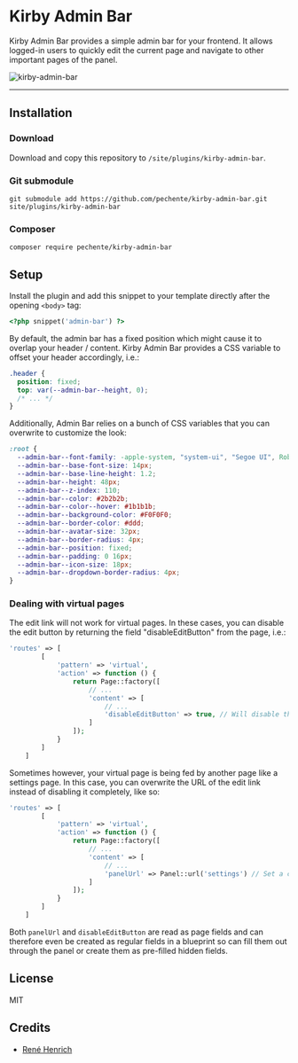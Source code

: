 # Kirby Admin Bar

Kirby Admin Bar provides a simple admin bar for your frontend. It allows logged-in users to quickly edit the current page and navigate to other important pages of the panel.

![kirby-admin-bar](https://github.com/user-attachments/assets/c1e31edd-81dc-441e-88af-ab9d2b718f93)

****

## Installation

### Download

Download and copy this repository to `/site/plugins/kirby-admin-bar`.

### Git submodule

```
git submodule add https://github.com/pechente/kirby-admin-bar.git site/plugins/kirby-admin-bar
```

### Composer

```
composer require pechente/kirby-admin-bar
```

## Setup

Install the plugin and add this snippet to your template directly after the opening `<body>` tag:

```php
<?php snippet('admin-bar') ?>
```

By default, the admin bar has a fixed position which might cause it to overlap your header / content. Kirby Admin Bar provides a CSS variable to offset your header accordingly, i.e.:

```css
.header {
  position: fixed;
  top: var(--admin-bar--height, 0);
  /* ... */
}
```

Additionally, Admin Bar relies on a bunch of CSS variables that you can overwrite to customize the look:

```css
:root {
  --admin-bar--font-family: -apple-system, "system-ui", "Segoe UI", Roboto, Helvetica, Arial, sans-serif, "Apple Color Emoji", "Segoe UI Emoji", "Segoe UI Symbol";
  --admin-bar--base-font-size: 14px;
  --admin-bar--base-line-height: 1.2;
  --admin-bar--height: 48px;
  --admin-bar--z-index: 110;
  --admin-bar--color: #2b2b2b;
  --admin-bar--color--hover: #1b1b1b;
  --admin-bar--background-color: #F0F0F0;
  --admin-bar--border-color: #ddd;
  --admin-bar--avatar-size: 32px;
  --admin-bar--border-radius: 4px;
  --admin-bar--position: fixed;
  --admin-bar--padding: 0 16px;
  --admin-bar--icon-size: 18px;
  --admin-bar--dropdown-border-radius: 4px;
}
```

### Dealing with virtual pages

The edit link will not work for virtual pages. In these cases, you can disable the edit button by returning the field "disableEditButton" from the page, i.e.:

```php
'routes' => [
        [
            'pattern' => 'virtual',
            'action' => function () {
                return Page::factory([
                    // ...
                    'content' => [
                        // ...
                        'disableEditButton' => true, // Will disable the edit button
                    ]
                ]);
            }
        ]
    ]
```

Sometimes however, your virtual page is being fed by another page like a settings page. In this case, you can overwrite the URL of the edit link instead of disabling it completely, like so:

```php
'routes' => [
        [
            'pattern' => 'virtual',
            'action' => function () {
                return Page::factory([
                    // ...
                    'content' => [
                        // ...
                        'panelUrl' => Panel::url('settings') // Set a custom link here - could even be an external URL
                    ]
                ]);
            }
        ]
    ]
```

Both `panelUrl` and `disableEditButton` are read as page fields and can therefore even be created as regular fields in a blueprint so can fill them out through the panel or create them as pre-filled hidden fields.

## License

MIT

## Credits

- [René Henrich](https://github.com/ghost)
